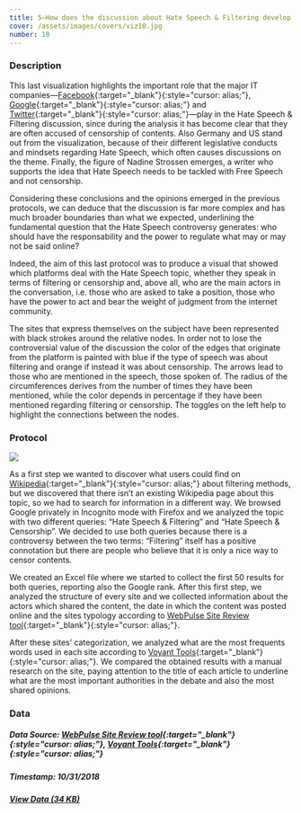 ```yaml
---
title: 5—How does the discussion about Hate Speech & Filtering develop on the web?
cover: /assets/images/covers/viz10.jpg
number: 10
---
```


### Description 

This last visualization highlights the important role that the major IT companies—[Facebook](https://facebook.com){:target="_blank"}{:style="cursor: alias;"}, [Google](https://google.com){:target="_blank"}{:style="cursor: alias;"} and [Twitter](https://twitter.com){:target="_blank"}{:style="cursor: alias;"}—play in the Hate Speech & Filtering discussion, since during the analysis it has become clear that they are often accused of censorship of contents. 
Also Germany and US stand out from the visualization, because of their different legislative conducts and mindsets regarding Hate Speech, which often causes discussions on the theme.
Finally, the figure of Nadine Strossen emerges, a writer who supports the idea that Hate Speech needs to be tackled with Free Speech and not censorship.

Considering these conclusions and the opinions emerged in the previous protocols, we can deduce that the discussion is far more complex and has much broader boundaries than what we expected, underlining the fundamental question that the Hate Speech controversy generates: who should have the responsability and the power to regulate what may or may not be said online?

Indeed, the aim of this last protocol was to produce a visual that showed which platforms deal with the Hate Speech topic, whether they speak in terms of filtering or censorship and, above all, who are the main actors in the conversation, i.e. those who are asked to take a position, those who have the power to act and bear the weight of judgment from the internet community.

The sites that express themselves on the subject have been represented with black strokes around the relative nodes. In order not to lose the controversial value of the discussion the color of the edges that originate from the platform is painted with blue if the type of speech was about filtering and orange if instead it was about censorship. The arrows lead to those who are mentioned in the speech, those spoken of. The radius of the circumferences derives from the number of times they have been mentioned, while the color depends in percentage if they have been mentioned regarding filtering or censorship. The toggles on the left help to highlight the connections between the nodes.

### Protocol
<img src="{{ '/assets/images/protocols/protocol-10.png' | relative_path }}">

As a first step we wanted to discover what users could find on [Wikipedia](https://en.wikipedia.org){:target="_blank"}{:style="cursor: alias;"} about filtering methods, but we discovered that there isn’t an existing Wikipedia page about this topic, so we had to search for information in a different way. 
We browsed Google privately in Incognito mode with Firefox and we analyzed the topic with two different queries: “Hate Speech & Filtering” and “Hate Speech & Censorship”. 
We decided to use both queries because there is a controversy between the two terms: “Filtering” itself has a positive connotation but there are people who believe that it is only a nice way to censor contents.

We created an Excel file where we started to collect the first 50 results for both queries, reporting also the Google rank. After this first step, we analyzed the structure of every site and we collected information about the actors which shared the content, the date in which the content was posted online and the sites typology according to [WebPulse Site Review tool](https://sitereview.bluecoat.com/#/){:target="_blank"}{:style="cursor: alias;"}.

After these sites’ categorization, we analyzed what are the most frequents words used in each site according to [Voyant Tools](https://voyant-tools.org/){:target="_blank"}{:style="cursor: alias;"}. We compared the obtained results with a manual research on the site, paying attention to the title of each article to underline what are the most important authorities in the debate and also the most shared opinions. 


### Data
##### Data Source: [WebPulse Site Review tool](https://sitereview.bluecoat.com/#/){:target="_blank"}{:style="cursor: alias;"}, [Voyant Tools](https://voyant-tools.org/){:target="_blank"}{:style="cursor: alias;"}
##### Timestamp: 10/31/2018
##### [View Data (34 KB)](/assets/datasets/5.xlsx)